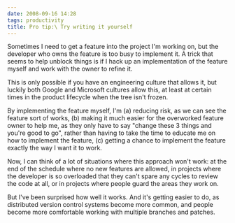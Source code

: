 ```yaml
---
date: 2008-09-16 14:28
tags: productivity
title: Pro tip:\ Try writing it yourself
---
```


Sometimes I need to get a feature into the project I'm working on, but the
developer who owns the feature is too busy to implement it. A trick that seems
to help unblock things is if I hack up an implementation of the feature myself
and work with the owner to refine it.

This is only possible if you have an
engineering culture that allows it, but luckily both Google and Microsoft
cultures allow this, at least at certain times in the product lifecycle when
the tree isn't frozen.

By implementing the feature myself, I'm (a) reducing
risk, as we can see the feature sort of works, (b) making it much easier for
the overworked feature owner to help me, as they only have to say "change
these 3 things and you're good to go", rather than having to take the time to
educate me on how to implement the feature, (c) getting a chance to implement
the feature exactly the way I want it to work.

Now, I can think of a lot of
situations where this approach won't work: at the end of the schedule where no
new features are allowed, in projects where the developer is so overloaded
that they can't spare any cycles to review the code at all, or in projects
where people guard the areas they work on.

But I've been surprised how well it
works. And it's getting easier to do, as distributed version control systems
become more common, and people become more comfortable working with multiple
branches and patches.
